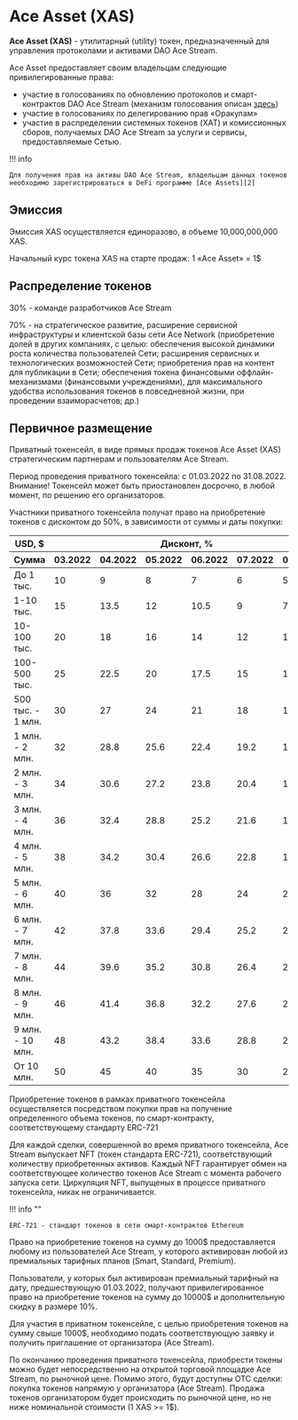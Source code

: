 # Ace Asset (XAS)

**Ace Asset (XAS)** - утилитарный (utility) токен, предназначенный для управления протоколами и активами DAO Ace Stream.

Ace Asset предоставляет своим владельцам следующие привилегированные права:

- участие в голосованиях по обновлению протоколов и смарт-контрактов DAO Ace Stream (механизм голосования описан [здесь][1])
- участие в голосованиях по делегированию прав «Оракулам»
- участие в распределении системных токенов (XAT) и комиссионных сборов, получаемых DAO Ace Stream за услуги и сервисы, предоставляемые Сетью.

!!! info

    Для получения прав на активы DAO Ace Stream, владельцам данных токенов необходимо зарегистрироваться в DeFi программе [Ace Assets][2]


## Эмиссия

Эмиссия XAS осуществляется единоразово, в объеме 10,000,000,000 XAS.

Начальный курс токена XAS на старте продаж: 1 «Ace Asset» = 1$


## Распределение токенов

30% - команде разработчиков Ace Stream

70% - на стратегическое развитие, расширение сервисной инфраструктуры и клиентской базы сети Ace Network (приобретение долей в других компаниях, с целью: обеспечения высокой динамики роста количества пользователей Сети; расширения сервисных и технологических возможностей Сети; приобретения прав на контент для публикации в Сети; обеспечения токена финансовыми оффлайн-механизмами (финансовыми учреждениями), для максимального удобства использования токенов в повседневной жизни, при проведении взаиморасчетов; др.)


## Первичное размещение

Приватный токенсейл, в виде прямых продаж токенов Ace Asset (XAS) стратегическим партнерам и пользователям Ace Stream.

Период проведения приватного токенсейла: с 01.03.2022 по 31.08.2022. Внимание! Токенсейл может быть приостановлен досрочно, в любой момент, по решению его организаторов.

Участники приватного токенсейла получат право на приобретение токенов с дисконтом до 50%, в зависимости от суммы и даты покупки:

<table>
    <thead>
        <tr>
            <th>USD, $</th>
            <th colspan="6" style="text-align: center;">
                Дисконт, %
            </th>
        </tr>
        <tr>
            <th>Сумма</th>
            <th>03.2022</th>
            <th>04.2022</th>
            <th>05.2022</th>
            <th>06.2022</th>
            <th>07.2022</th>
            <th>08.2022</th>
        </tr>
    </thead>
    <tbody>
        <tr>
            <td>
                До 1 тыс.
            </td>
            <td>10</td>
            <td>9</td>
            <td>8</td>
            <td>7</td>
            <td>6</td>
            <td>5</td>
        </tr>
        <tr>
            <td>
                1-10 тыс.
            </td>
            <td>15</td>
            <td>13.5</td>
            <td>12</td>
            <td>10.5</td>
            <td>9</td>
            <td>7.5</td>
        </tr>
        <tr>
            <td>
                10-100 тыс.
            </td>
            <td>20</td>
            <td>18</td>
            <td>16</td>
            <td>14</td>
            <td>12</td>
            <td>10</td>
        </tr>
        <tr>
            <td>
                100-500 тыс.
            </td>
            <td>25</td>
            <td>22.5</td>
            <td>20</td>
            <td>17.5</td>
            <td>15</td>
            <td>12.5</td>
        </tr>
        <tr>
            <td>
                500 тыс. - 1 млн.
            </td>
            <td>30</td>
            <td>27</td>
            <td>24</td>
            <td>21</td>
            <td>18</td>
            <td>15</td>
        </tr>
        <tr>
            <td>
                1 млн. - 2 млн.
            </td>
            <td>32</td>
            <td>28.8</td>
            <td>25.6</td>
            <td>22.4</td>
            <td>19.2</td>
            <td>16</td>
        </tr>
        <tr>
            <td>
                2 млн. - 3 млн.
            </td>
            <td>34</td>
            <td>30.6</td>
            <td>27.2</td>
            <td>23.8</td>
            <td>20.4</td>
            <td>17</td>
        </tr>
        <tr>
            <td>
                3 млн. - 4 млн.
            </td>
            <td>36</td>
            <td>32.4</td>
            <td>28.8</td>
            <td>25.2</td>
            <td>21.6</td>
            <td>18</td>
        </tr>
        <tr>
            <td>
                4 млн. - 5 млн.
            </td>
            <td>38</td>
            <td>34.2</td>
            <td>30.4</td>
            <td>26.6</td>
            <td>22.8</td>
            <td>19</td>
        </tr>
        <tr>
            <td>
                5 млн. - 6 млн.
            </td>
            <td>40</td>
            <td>36</td>
            <td>32</td>
            <td>28</td>
            <td>24</td>
            <td>20</td>
        </tr>
        <tr>
            <td>
                6 млн. - 7 млн.
            </td>
            <td>42</td>
            <td>37.8</td>
            <td>33.6</td>
            <td>29.4</td>
            <td>25.2</td>
            <td>21</td>
        </tr>
        <tr>
            <td>
                7 млн. - 8 млн.
            </td>
            <td>44</td>
            <td>39.6</td>
            <td>35.2</td>
            <td>30.8</td>
            <td>26.4</td>
            <td>22</td>
        </tr>
        <tr>
            <td>
                8 млн. - 9 млн.
            </td>
            <td>46</td>
            <td>41.4</td>
            <td>36.8</td>
            <td>32.2</td>
            <td>27.6</td>
            <td>23</td>
        </tr>
        <tr>
            <td>
                9 млн. - 10 млн.
            </td>
            <td>48</td>
            <td>43.2</td>
            <td>38.4</td>
            <td>33.6</td>
            <td>28.8</td>
            <td>24</td>
        </tr>
        <tr>
            <td>
                От 10 млн.
            </td>
            <td>50</td>
            <td>45</td>
            <td>40</td>
            <td>35</td>
            <td>30</td>
            <td>25</td>
        </tr>
    </tbody>
</table>

Приобретение токенов в рамках приватного токенсейла осуществляется посредством покупки прав на получение определенного объема токенов, по смарт-контракту, соответствующему стандарту ERC-721

Для каждой сделки, совершенной во время приватного токенсейла, Ace Stream выпускает NFT (токен стандарта ERC-721), соответствующий количеству приобретенных активов. Каждый NFT гарантирует обмен на соответствующее количество токенов Ace Stream с момента рабочего запуска сети. Циркуляция NFT, выпущеных в процессе приватного токенсейла, никак не ограничивается.

!!! info ""

    ERC-721 - стандарт токенов в сети смарт-контрактов Ethereum

Право на приобретение токенов на сумму до 1000$ предоставляется любому из пользователей Ace Stream, у которого активирован любой из премиальных тарифных планов (Smart, Standard, Premium).

Пользователи, у которых был активирован премиальный тарифный на дату, предшествующую 01.03.2022, получают привилегированное право на приобретение токенов на сумму до 10000$ и дополнительную скидку в размере 10%.

Для участия в приватном токенсейле, с целью приобретения токенов на сумму свыше 1000$, необходимо подать соответствующую заявку и получить приглашение от организатора (Ace Stream).

По окончанию проведения приватного токенсейла, приобрести токены можно будет непосредственно на открытой торговой площадке Ace Stream, по рыночной цене.
Помимо этого, будут доступны OTC сделки: покупка токенов напрямую у организатора (Ace Stream). Продажа токенов организатором будет происходить по рыночной цене, но не ниже номинальной стоимости (1 XAS >= 1$).

[1]: ../glossary/system-settings.md#_3
[2]: ../services/ace-asset.md

